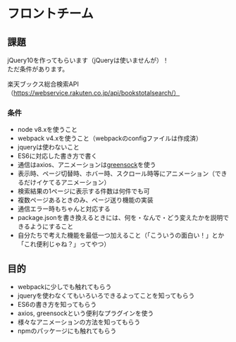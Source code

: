 # フロントチーム

## 課題
jQuery10を作ってもらいます（jQueryは使いませんが）！  
ただ条件があります。

楽天ブックス総合検索API（https://webservice.rakuten.co.jp/api/bookstotalsearch/）

### 条件
- node v8.xを使うこと
- webpack v4.xを使うこと（webpackのconfigファイルは作成済）
- jqueryは使わないこと
- ES6に対応した書き方で書く
- 通信はaxios、アニメーションは[greensock](https://greensock.com/)を使う
- 表示時、ページ切替時、ホバー時、スクロール時等にアニメーション（できるだけイケてるアニメーション）
- 検索結果の1ページに表示する件数は何件でも可
- 複数ページあるときのみ、ページ送り機能の実装
- 通信エラー時もちゃんと対応する
- package.jsonを書き換えるときには、何を・なんで・どう変えたかを説明できるようにすること
- 自分たちで考えた機能を最低一つ加えること（「こういうの面白い！」とか「これ便利じゃね？」ってやつ）

## 目的
- webpackに少しでも触れてもらう
- jqueryを使わなくてもいろいろできるよってことを知ってもらう
- ES6の書き方を知ってもらう
- axios, greensockという便利なプラグインを使う
- 様々なアニメーションの方法を知ってもらう
- npmのパッケージにも触れてもらう
